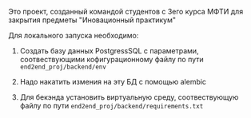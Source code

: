 Это проект, созданный командой студентов с 3его курса МФТИ для закрытия предметы "Иновационный практикум"

Для локального запуска необходимо:

1) Создать базу данных PostgressSQL с параметрами, соотвествующими кофигурационному файлу по пути `end2end_proj/backend/env`

2) Надо накатить измения на эту БД с помощью alembic

3) Для бекэнда установить виртуальную среду, соотвествующую файлу по пути `end2end_proj/backend/requirements.txt`
